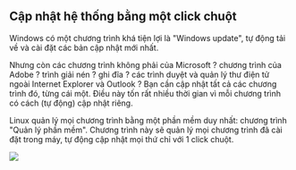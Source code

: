<?php require("../../entete.php"); ?> <?php require("../../base.php"); ?> <?php require("../../fonctions.php"); ?>

<div id="corps">

<h2>Cập nhật hệ thống bằng một click chuột</h2>

<p>Windows có một chương trình khá tiện lợi là "Windows update", tự động tải về 
và cài đặt các bản cập nhật mới nhất.</p>

<p>Nhưng còn các chương trình không phải của Microsoft ? chương trình của Adobe ? 
trình giải nén ? ghi đĩa ? các trình duyệt và quản lý thư điện tử ngoài Internet 
Explorer và Outlook ? Bạn cần cập nhật tất cả các chương trình đó, từng cái một. Điều này 
tốn rất nhiều thời gian vì mỗi chương trình có cách (tự động) cập nhật riêng.</p>

<p>Linux quản lý mọi chương trình bằng một phần mềm duy nhất: chương trình "Quản lý phần mềm". 
Chương trình này sẽ quản lý mọi chương trình đã cài đặt trong máy, tự động cập nhật mọi 
thứ chỉ với 1 click chuột.</p>

<img src="Images/global_update.png" />

</div>



